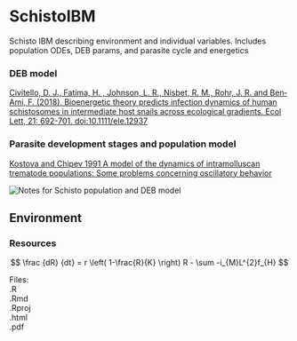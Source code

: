 # SchistoIBM  
  
Schisto IBM describing environment and individual variables. Includes population ODEs, DEB params, and parasite cycle and energetics  

### DEB model  
[Civitello, D. J., Fatima, H. , Johnson, L. R., Nisbet, R. M., Rohr, J. R. and Ben‐Ami, F. (2018), Bioenergetic theory predicts infection dynamics of human schistosomes in intermediate host snails across ecological gradients. Ecol Lett, 21: 692-701. doi:10.1111/ele.12937](https://onlinelibrary.wiley.com/doi/abs/10.1111/ele.12937)  

### Parasite development stages and population model  
[Kostova and Chipev 1991 A model of the dynamics of intramolluscan trematode populations: Some problems concerning oscillatory behavior](https://ac.els-cdn.com/089812219190212M/1-s2.0-089812219190212M-main.pdf?_tid=32b0af35-2293-48b7-ab58-0dd79a9ebb5c&acdnat=1529442002_a41f53ba9fc6295fa2707dd1b409f004)

![Notes for Schisto population and DEB model](https://github.com/darwinanddavis/SchistoIBM/sibm_notes1.jpg?raw=true "Notes for Schisto population and DEB model")  




## Environment  
### Resources  
$$
\frac
{dR}
{dt}
= r
  \left(
  1-\frac{R}{K}
  \right)
  R -
  \sum -i_{M}L^{2}f_{H}
$$

Files:  
.R  
.Rmd  
.Rproj  
.html  
.pdf  

